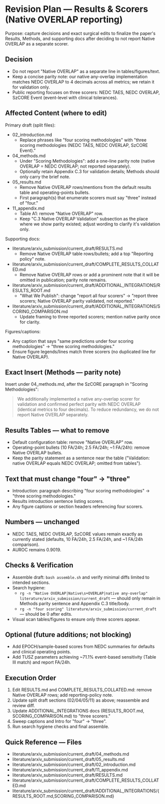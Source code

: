 # Revision Plan — Results & Scorers (Native OVERLAP reporting)

Purpose: capture decisions and exact surgical edits to finalize the paper's Results, Methods, and supporting docs after deciding to not report Native OVERLAP as a separate scorer.

## Decision

- Do not report "Native OVERLAP" as a separate line in tables/figures/text.
- Keep a concise parity note: our native any-overlap implementation matches NEDC OVERLAP to 4 decimals across all metrics; we retain it for validation only.
- Public reporting focuses on three scorers: NEDC TAES, NEDC OVERLAP, SzCORE Event (event-level with clinical tolerances).

## Affected Content (where to edit)

Primary draft (split files):
- 02_introduction.md
  - Replace phrases like "four scoring methodologies" with "three scoring methodologies (NEDC TAES, NEDC OVERLAP, SzCORE Event)."
- 04_methods.md
  - Under "Scoring Methodologies": add a one-line parity note (native OVERLAP = NEDC OVERLAP; not reported separately).
  - Optionally retain Appendix C.3 for validation details; Methods should only carry the brief note.
- 05_results.md
  - Remove Native OVERLAP rows/mentions from the default results table and operating-points bullets.
  - First paragraph(s) that enumerate scorers must say "three" instead of "four."
- 11_appendix.md
  - Table A1: remove "Native OVERLAP" row.
  - Keep "C.3 Native OVERLAP Validation" subsection as the place where we show parity existed; adjust wording to clarify it's validation only.

Supporting docs:
- literature/arxiv_submission/current_draft/RESULTS.md
  - Remove Native OVERLAP table rows/bullets; add a top "Reporting policy" note.
- literature/arxiv_submission/current_draft/COMPLETE_RESULTS_COLLATED.md
  - Remove Native OVERLAP rows or add a prominent note that it will be omitted in publication; parity note remains.
- literature/arxiv_submission/current_draft/ADDITIONAL_INTEGRATIONS/RESULTS_ROOT.md
  - "What We Publish": change "report all four scorers" -> "report three scorers; Native OVERLAP parity validated, not reported."
- literature/arxiv_submission/current_draft/ADDITIONAL_INTEGRATIONS/SCORING_COMPARISON.md
  - Update framing to three reported scorers; mention native parity once for clarity.

Figures/captions:
- Any caption that says "same predictions under four scoring methodologies" -> "three scoring methodologies."
- Ensure figure legends/lines match three scorers (no duplicated line for Native OVERLAP).

## Exact Insert (Methods — parity note)

Insert under 04_methods.md, after the SzCORE paragraph in "Scoring Methodologies":

> We additionally implemented a native any-overlap scorer for validation and confirmed perfect parity with NEDC OVERLAP (identical metrics to four decimals). To reduce redundancy, we do not report Native OVERLAP separately.

## Results Tables — what to remove

- Default configuration table: remove "Native OVERLAP" row.
- Operating-point bullets (10 FA/24h; 2.5 FA/24h; ~1 FA/24h): remove Native OVERLAP bullets.
- Keep the parity statement as a sentence near the table ("Validation: native OVERLAP equals NEDC OVERLAP; omitted from tables").

## Text that must change "four" -> "three"

- Introduction: paragraph describing "four scoring methodologies" -> "three scoring methodologies."
- Results introduction sentence listing scorers.
- Any figure captions or section headers referencing four scorers.

## Numbers — unchanged

- NEDC TAES, NEDC OVERLAP, SzCORE values remain exactly as currently stated (defaults, 10 FA/24h, 2.5 FA/24h, and ~1 FA/24h comparison).
- AUROC remains 0.9019.

## Checks & Verification

- Assemble draft: `bash assemble.sh` and verify minimal diffs limited to intended sections.
- Search hygiene:
  - `rg -n "Native OVERLAP|Native\s+OVERLAP|native any-overlap" literature/arxiv_submission/current_draft` — should only remain in Methods parity sentence and Appendix C.3 title/body.
  - `rg -n "four scoring" literature/arxiv_submission/current_draft` — should be 0 after edits.
- Visual scan tables/figures to ensure only three scorers appear.

## Optional (future additions; not blocking)

- Add EPOCH/sample-based scores from NEDC summaries for defaults and clinical operating points.
- Add TUSZ parameters achieving ~71.1% event-based sensitivity (Table III match) and report FA/24h.

## Execution Order

1) Edit RESULTS.md and COMPLETE_RESULTS_COLLATED.md: remove Native OVERLAP rows; add reporting-policy note.
2) Update split draft sections (02/04/05/11) as above; reassemble and review diff.
3) Update ADDITIONAL_INTEGRATIONS docs (RESULTS_ROOT.md, SCORING_COMPARISON.md) to "three scorers."
4) Sweep captions and Intro for "four" -> "three".
5) Run search hygiene checks and final assemble.

## Quick Reference — Files

- literature/arxiv_submission/current_draft/04_methods.md
- literature/arxiv_submission/current_draft/05_results.md
- literature/arxiv_submission/current_draft/02_introduction.md
- literature/arxiv_submission/current_draft/11_appendix.md
- literature/arxiv_submission/current_draft/RESULTS.md
- literature/arxiv_submission/current_draft/COMPLETE_RESULTS_COLLATED.md
- literature/arxiv_submission/current_draft/ADDITIONAL_INTEGRATIONS/{RESULTS_ROOT.md,SCORING_COMPARISON.md}
